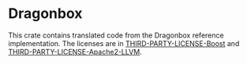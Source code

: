 # Dragonbox

This crate contains translated code from the Dragonbox reference implementation. The licenses are in [THIRD-PARTY-LICENSE-Boost](./THIRD-PARTY-LICENSE-Boost) and [THIRD-PARTY-LICENSE-Apache2-LLVM](./THIRD-PARTY-LICENSE-Apache2-LLVM).
